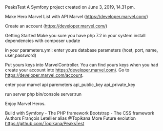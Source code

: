 PeaksTest
A Symfony project created on June 3, 2019, 14.31 pm.

Make Hero Marvel List with API Marvel (https://developer.marvel.com/)

Create an account (https://developer.marvel.com/)

Getting Started
Make you sure you have php 7.2 in your system
install dependencies with composer update

in your parameters.yml:
enter yours database parameters (host, port, name, user,password)

Put yours keys into MarvelController. You can find yours keys when you had create your account into https://developer.marvel.com/. Go to https://developer.marvel.com/account.

enter your marvel api paremeters
api_public_key
api_private_key

run server
php bin/console server:run

Enjoy Marvel Heros.

Build with
Symfony - The PHP framework
Bootstrap - The CSS framework
Authors
François Letellier alias @Topikana
More
Future evolution https://github.com/Topikana/PeaksTest
